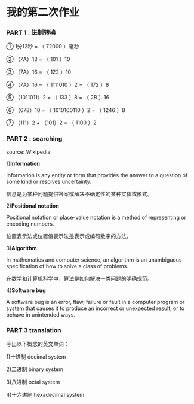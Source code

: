 # **我的第二次作业**

### **PART 1 : 进制转换**
① 1分12秒 = （ 72000 ）毫秒

② （7A）13 = （ 101 ）10

③ （7A）16 = （ 122 ）10 

④ （7A）16 = （ 1111010 ）2 = （ 172 ）8 

⑤ （1011011）2 = （ 133 ）8 = （ 2B ）16 

⑥ （678）10 = （ 1010100110 ）2 = （ 1246 ）8 

⑦ （111）2 + （101）2 = （ 1100 ）2

### **PART 2 : searching**
source: Wikipedia

1)**Information**

Information is any entity or form that provides the answer to a question of some kind or resolves uncertainty.

信息是为某种问题提供答案或解决不确定性的某种实体或形式。

2)**Positional notation**

Positional notation or place-value notation is a method of representing or encoding numbers. 

位置表示法或位置值表示法是表示或编码数字的方法。


3)**Algorithm**

In mathematics and computer science, an algorithm  is an unambiguous specification of how to solve a class of problems. 

在数学和计算机科学中，算法是如何解决一类问题的明确规范。

4)**Software bug**

A software bug is an error, flaw, failure or fault in a computer program or system that causes it to produce an incorrect or unexpected result, or to behave in unintended ways. 

### **PART 3 translation**

写出以下概念的英文单词：

1)十进制    decimal system

2)二进制    binary system

3)八进制    octal system

4)十六进制  hexadecimal system
